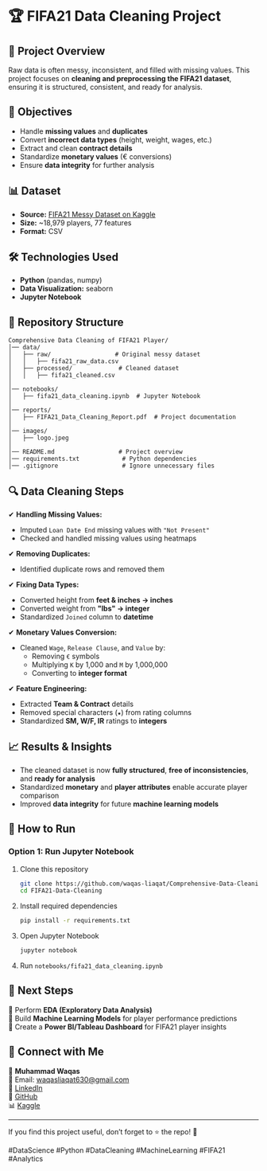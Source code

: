 # 🏆 FIFA21 Data Cleaning Project  

## 📌 Project Overview  
Raw data is often messy, inconsistent, and filled with missing values. This project focuses on **cleaning and preprocessing the FIFA21 dataset**, ensuring it is structured, consistent, and ready for analysis.  

## 🎯 Objectives  
- Handle **missing values** and **duplicates**  
- Convert **incorrect data types** (height, weight, wages, etc.)  
- Extract and clean **contract details**  
- Standardize **monetary values** (€ conversions)  
- Ensure **data integrity** for further analysis  

## 📊 Dataset  
- **Source:** [FIFA21 Messy Dataset on Kaggle](https://www.kaggle.com/datasets/yagunnersya/fifa-21-messy-raw-dataset-for-cleaning-exploring)  
- **Size:** ~18,979 players, 77 features  
- **Format:** CSV  

## 🛠️ Technologies Used  
- **Python** (pandas, numpy)  
- **Data Visualization:** seaborn  
- **Jupyter Notebook**  

## 📂 Repository Structure  
```
Comprehensive Data Cleaning of FIFA21 Player/
│── data/
│   ├── raw/                  # Original messy dataset
│   │   ├── fifa21_raw_data.csv
│   ├── processed/             # Cleaned dataset
│   │   ├── fifa21_cleaned.csv
│
│── notebooks/
│   ├── fifa21_data_cleaning.ipynb  # Jupyter Notebook
│
│── reports/
│   ├── FIFA21_Data_Cleaning_Report.pdf  # Project documentation
│
│── images/
│   ├── logo.jpeg
│
│── README.md                  # Project overview
│── requirements.txt            # Python dependencies
│── .gitignore                  # Ignore unnecessary files
```

## 🔍 Data Cleaning Steps  
✔ **Handling Missing Values:**  
- Imputed `Loan Date End` missing values with `"Not Present"`  
- Checked and handled missing values using heatmaps  

✔ **Removing Duplicates:**  
- Identified duplicate rows and removed them  

✔ **Fixing Data Types:**  
- Converted height from **feet & inches → inches**  
- Converted weight from **"lbs" → integer**  
- Standardized `Joined` column to **datetime**  

✔ **Monetary Values Conversion:**  
- Cleaned `Wage`, `Release Clause`, and `Value` by:  
  - Removing `€` symbols  
  - Multiplying `K` by 1,000 and `M` by 1,000,000  
  - Converting to **integer format**  

✔ **Feature Engineering:**  
- Extracted **Team & Contract** details  
- Removed special characters (`★`) from rating columns  
- Standardized **SM, W/F, IR** ratings to **integers**  

## 📈 Results & Insights  
- The cleaned dataset is now **fully structured**, **free of inconsistencies**, and **ready for analysis**  
- Standardized **monetary** and **player attributes** enable accurate player comparison  
- Improved **data integrity** for future **machine learning models**  

## 🚀 How to Run  
### **Option 1: Run Jupyter Notebook**  
1. Clone this repository  
   ```bash
   git clone https://github.com/waqas-liaqat/Comprehensive-Data-Cleaning-of-FIFA21-Player.git
   cd FIFA21-Data-Cleaning
   ```
2. Install required dependencies  
   ```bash
   pip install -r requirements.txt
   ```
3. Open Jupyter Notebook  
   ```bash
   jupyter notebook
   ```
4. Run `notebooks/fifa21_data_cleaning.ipynb`  


## 📌 Next Steps  
🔹 Perform **EDA (Exploratory Data Analysis)**  
🔹 Build **Machine Learning Models** for player performance predictions  
🔹 Create a **Power BI/Tableau Dashboard** for FIFA21 player insights  

## 🤝 Connect with Me  
👤 **Muhammad Waqas**  
📧 Email: [waqasliaqat630@gmail.com](mailto:waqasliaqat630@gmail.com)  
🔗 [LinkedIn](https://www.linkedin.com/in/muhammad-waqas-liaqat/)  
📂 [GitHub](https://github.com/waqas-liaqat)  
📊 [Kaggle](https://www.kaggle.com/muhammadwaqas630)  

---

If you find this project useful, don’t forget to ⭐ the repo! 🚀  

#DataScience #Python #DataCleaning #MachineLearning #FIFA21 #Analytics  
